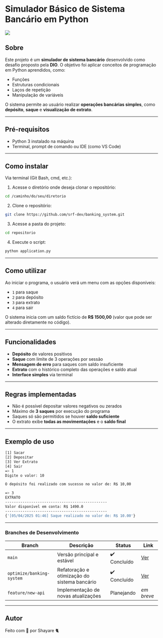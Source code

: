 # Simulador Básico de Sistema Bancário em Python

<img src="https://img.shields.io/badge/Python-3776AB?style=for-the-badge&logo=python&logoColor=white"/>

## Sobre

Este projeto é um **simulador de sistema bancário** desenvolvido como desafio proposto pela **DIO**. O objetivo foi aplicar conceitos de programação em Python aprendidos, como:

- Funções
- Estruturas condicionais
- Laços de repetição
- Manipulação de variáveis

O sistema permite ao usuário realizar **operações bancárias simples**, como **depósito**, **saque** e **visualização de extrato**.

---

## Pré-requisitos

- Python 3 instalado na máquina
- Terminal, prompt de comando ou IDE (como VS Code)

---

## Como instalar

Via terminal (Git Bash, cmd, etc.):

1. Acesse o diretório onde deseja clonar o repositório:

```bash
cd /caminho/do/seu/diretorio
```

2. Clone o repositório:

```bash
git clone https://github.com/srf-dev/banking_system.git
```

3. Acesse a pasta do projeto:

```bash
cd repositorio
```

4. Execute o script:

```bash
python application.py
```

---

## Como utilizar

Ao iniciar o programa, o usuário verá um menu com as opções disponíveis:

- `1` para saque
- `2` para depósito
- `3` para extrato
- `4` para sair

O sistema inicia com um saldo fictício de **R$ 1500,00** (valor que pode ser alterado diretamente no código).

---

## Funcionalidades

- **Depósito** de valores positivos
- **Saque** com limite de 3 operações por sessão
- **Mensagem de erro** para saques com saldo insuficiente
- **Extrato** com o histórico completo das operações e saldo atual
- **Interface simples** via terminal

---

## Regras implementadas

- Não é possível depositar valores negativos ou zerados
- Máximo de **3 saques** por execução do programa
- Saques só são permitidos se houver **saldo suficiente**
- O extrato exibe **todas as movimentações** e o **saldo final**

---

## Exemplo de uso

```bash
[1] Sacar
[2] Depositar
[3] Ver Extrato
[4] Sair
=> 1
Digite o valor: 10

O depósito foi realizado com sucesso no valor de: R$ 10,00

=> 3
EXTRATO
-----------------------------------------------
Valor disponível em conta: R$ 1490.0 
-----------------------------------------------
{'[05/04/2025 01:46] Saque realizado no valor de: R$ 10.00'}
```

---

### Branches de Desenvolvimento

| Branch                     | Descrição                                         | Status      | Link                                                                 |
|---------------------------|---------------------------------------------------|-------------|----------------------------------------------------------------------|
| `main`                    | Versão principal e estável                        | ✔️ Concluído | [Ver](https://github.com/srf-dev/banking_system/tree/main)     |
| `optimize/banking-system` | Refatoração e otimização do sistema bancário      | ✔️ Concluído | [Ver](https://github.com/srf-dev/banking_system/tree/optimize/banking-system) |
| `feature/new-api`         | Implementação de novas atualizações               | Planejando   | *em breve*                                                           |

---

## Autor

Feito com 💜 por Shayare 🐈

